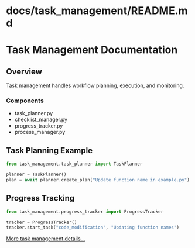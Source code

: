 # docs/task_management/README.md
# Task Management Documentation

## Overview
Task management handles workflow planning, execution, and monitoring.

### Components
- task_planner.py
- checklist_manager.py
- progress_tracker.py
- process_manager.py

## Task Planning Example
```python
from task_management.task_planner import TaskPlanner

planner = TaskPlanner()
plan = await planner.create_plan("Update function name in example.py")
```

## Progress Tracking
```python
from task_management.progress_tracker import ProgressTracker

tracker = ProgressTracker()
tracker.start_task("code_modification", "Updating function names")
```

[More task management details...](./tasks.md)
